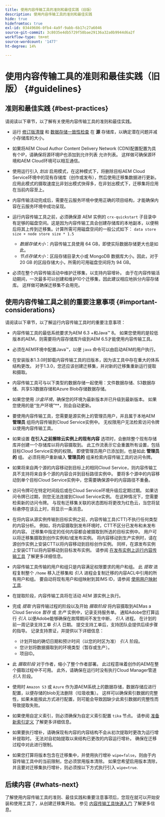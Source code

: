 ```yaml
---
title: 使用内容传输工具的准则和最佳实践（旧版）
description: 使用内容传输工具的准则和最佳实践
hide: true
hidefromtoc: true
exl-id: 03449606-0fb4-4a9f-9abb-6b17c27a6046
source-git-commit: 3c8035e4db5729f58bae29136a32a0b9944d6a2f
workflow-type: tm+mt
source-wordcount: '1477'
ht-degree: 14%

---
```


# 使用内容传输工具的准则和最佳实践（旧版） {#guidelines}

## 准则和最佳实践 {#best-practices}

请阅读以下章节，以了解有关使用内容传输工具的准则和最佳实践。

* 运行 [修订版清理](https://experienceleague.adobe.com/docs/experience-manager-65/deploying/deploying/revision-cleanup.html) 和 [数据存储一致性检查](https://experienceleague.adobe.com/docs/experience-cloud-kcs/kbarticles/KA-16550.html?lang=en) 在 **源** 存储库，以确定潜在问题并减小存储库的大小。

* 如果将AEM Cloud Author Content Delivery Network (CDN)配置配置为具有个IP，请确保将源环境IP也添加到允许列表 允许列表。 这样做可确保源环境和AEM Cloud环境可以相互通信。

* 使用运行引入 *划出* 启用模式，在这种模式下，将删除目标AEM Cloud Service环境中的现有存储库（创作或发布），然后使用迁移集数据进行更新。 应用此模式的摄取速度比非划出模式快得多，在非划出模式下，迁移集将应用在当前内容至上。

* 内容传输活动完成后，需要在云服务环境中使用正确的项目结构，才能确保内容在云服务环境中成功呈现。

* 运行内容传输工具之前，必须确保源 AEM 实例的 `crx-quickstart` 子目录中有足够的磁盘空间。这是因为内容传输工具会创建存储库的本地副本，以便稍后将其上传到迁移集。计算所需可用磁盘空间的一般公式如下：
   `data store size + node store size * 1.5`

   * *数据存储大小*：内容传输工具使用 64 GB，即使实际数据存储更大也是如此。
   * *节点存储大小*：区段存储目录大小或 MongoDB 数据库大小。因此，对于 20 GB 的区段存储大小，所需的可用磁盘空间将为 94 GB。

* 必须在整个内容传输活动中维护迁移集，以支持内容增补。 由于在内容传输活动期间，一次最多可以创建和维护10个迁移集，因此建议相应地拆分内容存储库。 这样做可确保迁移集不会用完。

## 使用内容传输工具之前的重要注意事项 {#important-considerations}

请阅读以下章节，以了解运行内容传输工具时的重要注意事项：

* 内容传输工具的最低系统要求为AEM 6.3 +和Java™ 8。 如果您使用的是较低版本的AEM，则需要将内容存储库升级到AEM 6.5才能使用内容传输工具。

* 必须在AEM环境中配置Java™，以便 `java` 命令可以由启动AEM的用户执行。

* 在安装版本1.3.0时卸载内容传输工具的旧版本，因为该工具中存在重大的体系结构更改。 对于1.3.0，您还应该创建迁移集，并对新的迁移集重新运行提取和摄取。

* 内容传输工具可与以下类型的数据存储一起使用：文件数据存储、S3数据存储、共享S3数据存储和Azure Blob存储数据存储。

* 如果您使用 *沙盒环境*，确保您的环境为最新版本并已升级到最新版本。 如果您使用的是“生产环境”**，则会自动更新。

* 要使用内容传输工具，您需要是源实例上的管理员用户，并且属于本地AEM **管理员** 组将内容传输到Cloud Service实例中。 无权限用户无法检索访问令牌以使用内容传输工具。

* 如果设置 **在引入之前擦除云实例上的现有内容** 选项时，会删除整个现有存储库并创建一个存储库以将内容摄取到。 此工作流表示它会重置所有设置，包括目标Cloud Service实例的权限。 即使管理员用户已添加到，也是如此 **管理员的** 组。 必须将用户重新编入 **管理员的** 组来检索内容传输工具的访问令牌。

* 如果将来自两个源的内容移动到目标上的相同Cloud Service，则内容传输工具不支持将来自多个源的内容合并到目标路径实例中。 要将多个源中的内容移动到单个目标Cloud Service实例中，您需要确保源中的内容路径不重叠。

* 访问令牌可在特定时间段后或在Cloud Service环境升级后定期过期。 如果访问令牌已过期，则您无法连接到Cloud Service实例。 在这种情况下，您需要检索新的访问令牌。 与现有迁移集关联的状态图标将更改为红色云，当您将鼠标悬停在该云上时，将显示一条消息。

* 在将内容从源实例传输到目标实例之前，内容传输工具(CTT)不执行任何类型的内容分析。 例如，将内容摄取到发布环境时，CTT不区分已发布和未发布的内容。 迁移集中指定的任何内容都会被摄取到所选的目标实例中。 用户可以将迁移集摄取到创作实例和/或发布实例。 将内容移动到生产实例时，请在源创作实例上安装CTT以将内容移动到目标创作实例。 同样，在源发布实例上安装CTT以将内容移动到目标发布实例。 请参阅 [在发布实例上运行内容传输工具](https://experienceleague.adobe.com/docs/experience-manager-cloud-service/content/migration-journey/cloud-migration/content-transfer-tool/getting-started-content-transfer-tool.html?lang=en#running-tool) 了解更多详细信息。

* 内容传输工具传输的用户和组只是内容满足权限要求的用户和组。 此 *提取* 进程复制整个 `/home` 移入迁移集和 *引入* 进程会复制迁移的内容ACL中引用的所有用户和组。 要自动将现有用户和组映射到其IMS ID，请参阅 [使用用户映射工具](https://experienceleague.adobe.com/docs/experience-manager-cloud-service/content/migration-journey/cloud-migration/content-transfer-tool/legacy-user-mapping-tool/using-user-mapping-tool-legacy.html?lang=en).

* 在提取阶段，内容传输工具将在活动 AEM 源实例上执行。

* 完成 *提取* 内容传输过程的阶段以及开始 *摄取阶段* 将内容摄取到AEMas a Cloud Service *暂存* 或 *生产* 实例中，记录支持服务单。 通知Adobe您打算运行 *引入* 以便Adobe能够确保在故障期间不发生中断， *引入* 进程。 在计划的前一周记录支持工单 *引入* 日期。 提交支持工单后，支持团队会提供后续步骤的指导。 记录支持票证，并提供以下详细信息：

   * 计划开始的确切日期和预计时间（以您的时区为准） *引入* 阶段。
   * 您计划将数据摄取到的环境类型（暂存或生产）。
   * 项目ID。

* 此 *摄取阶段* 对于作者，缩小了整个作者部署。 此过程意味着创作的AEM在整个摄取过程中不可用。 此外，请确保在运行时没有执行Cloud Manager管道 *引入* 阶段。

* 使用时 `Amazon S3` 或 `Azure` 作为源AEM系统上的数据存储，数据存储应进行配置，以便存储的blob无法删除（垃圾收集）。 这样可以确保索引数据的完整性，如果未能按此方式进行配置，则可能会导致因缺少此索引数据的完整性而导致提取失败。

* 如果使用自定义索引，则必须确保为自定义索引配置 `tika` 节点。 请参阅 [准备新索引定义](https://experienceleague.adobe.com/docs/experience-manager-cloud-service/content/operations/indexing.html?lang=en#preparing-the-new-index-definition) 了解更多详细信息。

* 如果要执行增补，请确保现有内容的内容结构不会从初次提取时更改为运行增补提取时。 无法对自初始提取以来结构已更改的内容运行增补。 确保在迁移过程中对此进行限制。

* 如果您打算将版本包含在迁移集中，并使用执行增补 `wipe=false`，则由于内容传输工具中的当前限制，您必须禁用版本清除。 如果您希望启用版本清除，并且要对迁移集执行增补，则必须按以下方式执行引入 `wipe=true`.

## 后续内容 {#whats-next}

了解使用内容传输工具的准则、最佳实践和重要注意事项后，您现在就可以开始安装和使用工具了，从创建迁移集开始。 参见 [内容传输工具快速入门](https://experienceleague.adobe.com/docs/experience-manager-cloud-service/content/migration-journey/cloud-migration/content-transfer-tool/getting-started-content-transfer-tool.html?lang=zh-Hans) 了解更多信息。
